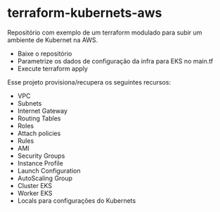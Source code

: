 # terraform-kubernets-aws
Repositório com exemplo de um terraform modulado para subir um ambiente de Kubernet na AWS.

- Baixe o repositório
- Parametrize os dados de configuração da infra para EKS no main.tf
- Execute terraform apply


Esse projeto provisiona/recupera os seguintes recursos:
- VPC
- Subnets
- Internet Gateway
- Routing Tables
- Roles
- Attach policies
- Rules
- AMI
- Security Groups
- Instance Profile
- Launch Configuration
- AutoScaling Group
- Cluster EKS
- Worker EKS
- Locals para configurações do Kubernets
